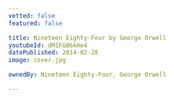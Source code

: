 ```yaml
---
vetted: false
featured: false

title: Nineteen Eighty-Four by George Orwell
youtubeId: dM1FG06kHe4
datePublished: 2014-02-28
image: cover.jpg

ownedBy: Nineteen Eighty-Four, George Orwell

---
```

